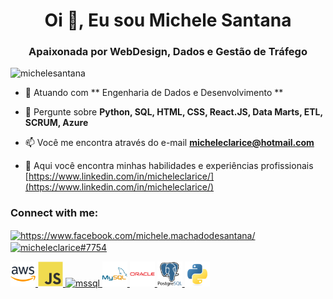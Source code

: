 <h1 align="center">Oi 👋, Eu sou Michele Santana</h1>
<h3 align="center">Apaixonada por WebDesign, Dados e Gestão de Tráfego </h3>

<p align="left"> <img src="https://komarev.com/ghpvc/?username=michelesantana&label=Profile%20views&color=0e75b6&style=flat" alt="michelesantana" /> </p>



- 🌱 Atuando com ** Engenharia de Dados e Desenvolvimento **

- 💬 Pergunte sobre **Python, SQL, HTML, CSS, React.JS, Data Marts, ETL, SCRUM, Azure**

- 📫 Você me encontra através do e-mail **micheleclarice@hotmail.com**

- 📄 Aqui você encontra minhas habilidades e experiências profissionais [https://www.linkedin.com/in/micheleclarice/](https://www.linkedin.com/in/micheleclarice/)

<h3 align="left">Connect with me:</h3>
<p align="left">
<a href="https://fb.com/https://www.facebook.com/michele.machadodesantana/" target="blank"><img align="center" src="https://raw.githubusercontent.com/rahuldkjain/github-profile-readme-generator/master/src/images/icons/Social/facebook.svg" alt="https://www.facebook.com/michele.machadodesantana/" height="30" width="40" /></a>
<a href="https://discord.gg/micheleclarice#7754" target="blank"><img align="center" src="https://raw.githubusercontent.com/rahuldkjain/github-profile-readme-generator/master/src/images/icons/Social/discord.svg" alt="micheleclarice#7754" height="30" width="40" /></a>
</p>

<p align="left"> <a href="https://aws.amazon.com" target="_blank" rel="noreferrer"> <img 
src="https://raw.githubusercontent.com/devicons/devicon/master/icons/amazonwebservices/amazonwebservices-original-wordmark.svg" alt="aws" width="40" height="40"/> </a> <a href="https://developer.mozilla.org/en-US/docs/Web/JavaScript" target="_blank" rel="noreferrer"> <img src="https://raw.githubusercontent.com/devicons/devicon/master/icons/javascript/javascript-original.svg" alt="javascript" width="40" height="40"/> </a> <a href="https://www.microsoft.com/en-us/sql-server" target="_blank" rel="noreferrer"> <img src="https://www.svgrepo.com/show/303229/microsoft-sql-server-logo.svg" alt="mssql" width="40" height="40"/> </a> <a href="https://www.mysql.com/" target="_blank" rel="noreferrer"> <img src="https://raw.githubusercontent.com/devicons/devicon/master/icons/mysql/mysql-original-wordmark.svg" alt="mysql" width="40" height="40"/> </a> <a href="https://www.oracle.com/" target="_blank" rel="noreferrer"> <img src="https://raw.githubusercontent.com/devicons/devicon/master/icons/oracle/oracle-original.svg" alt="oracle" width="40" height="40"/> </a> <a href="https://www.postgresql.org" target="_blank" rel="noreferrer"> <img src="https://raw.githubusercontent.com/devicons/devicon/master/icons/postgresql/postgresql-original-wordmark.svg" alt="postgresql" width="40" height="40"/> </a> <a href="https://www.python.org" target="_blank" rel="noreferrer"> <img src="https://raw.githubusercontent.com/devicons/devicon/master/icons/python/python-original.svg" alt="python" width="40" height="40"/> </a> </p>


